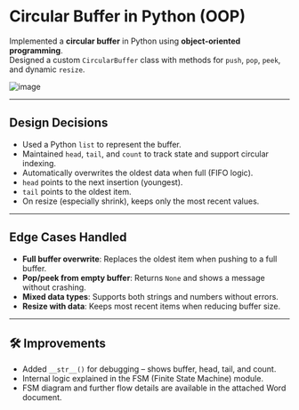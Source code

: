 # Circular Buffer in Python (OOP)

Implemented a **circular buffer** in Python using **object-oriented programming**.  
Designed a custom `CircularBuffer` class with methods for `push`, `pop`, `peek`, and dynamic `resize`.

![image](https://github.com/user-attachments/assets/949cddb1-846b-4237-abc7-7853a4070a4a)

---

## Design Decisions

- Used a Python `list` to represent the buffer.
- Maintained `head`, `tail`, and `count` to track state and support circular indexing.
- Automatically overwrites the oldest data when full (FIFO logic).
- `head` points to the next insertion (youngest).
- `tail` points to the oldest item.
- On resize (especially shrink), keeps only the most recent values.

---

## Edge Cases Handled

- **Full buffer overwrite**: Replaces the oldest item when pushing to a full buffer.
- **Pop/peek from empty buffer**: Returns `None` and shows a message without crashing.
- **Mixed data types**: Supports both strings and numbers without errors.
- **Resize with data**: Keeps most recent items when reducing buffer size.

---

## 🛠 Improvements

- Added `__str__()` for debugging – shows buffer, head, tail, and count.
- Internal logic explained in the FSM (Finite State Machine) module.
- FSM diagram and further flow details are available in the attached Word document.
